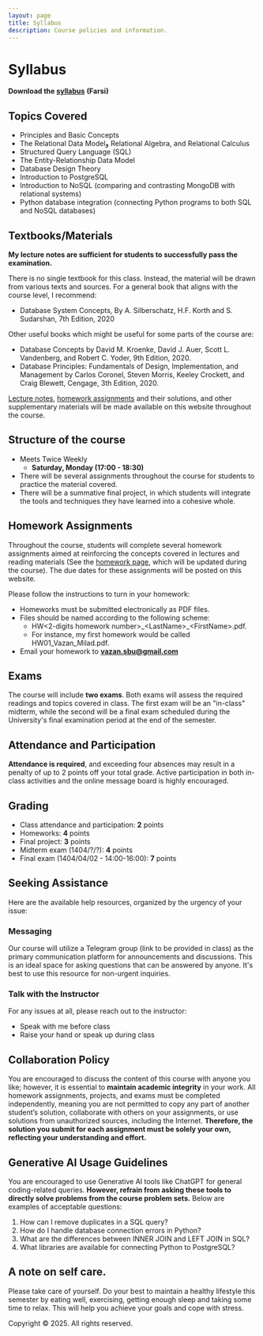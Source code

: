 ```yaml
---
layout: page
title: Syllabus
description: Course policies and information.
---
```


# Syllabus
**Download the [syllabus]()** **(Farsi)** 
## **Topics Covered**
- Principles and Basic Concepts
- The Relational Data Modelو Relational Algebra, and Relational Calculus
- Structured Query Language (SQL) 
- The Entity-Relationship Data Model
- Database Design Theory
- Introduction to PostgreSQL
- Introduction to NoSQL (comparing and contrasting MongoDB with relational systems)
- Python database integration (connecting Python programs to both SQL and NoSQL databases)

## **Textbooks/Materials**
**My lecture notes are sufficient for students to successfully pass the examination.**

There is no single textbook for this class. Instead, the material will be drawn from various texts and sources. For a general book that aligns with the course level, I recommend:
- Database System Concepts, By A. Silberschatz, H.F. Korth and S. Sudarshan, 7th Edition, 2020

Other useful books which might be useful for some parts of the course are:
- Database Concepts by David M. Kroenke, David J. Auer, Scott L. Vandenberg, and Robert C. Yoder, 9th Edition, 2020.
- Database Principles: Fundamentals of Design, Implementation, and Management by Carlos Coronel, Steven Morris, Keeley Crockett, and Craig Blewett, Cengage, 3th Edition, 2020.


[Lecture notes](https://dbsbu.github.io//Notes/), [homework assignments](https://dbsbu.github.io//assignments/) and their solutions, and other supplementary materials will be made available on this website throughout the course. 

## **Structure of the course**
<!-- Meets twice weekly -->
- Meets Twice Weekly
  - **Saturday, Monday (17:00 - 18:30)**
- There will be several assignments throughout the course for students to practice the material covered.
- There will be a summative final project, in which students will integrate the tools and techniques they have learned into a cohesive whole. 

## **Homework Assignments**

Throughout the course, students will complete several homework assignments aimed at reinforcing the concepts covered in lectures and reading materials (See the [homework page](https://dbsbu.github.io//assignments/), which will be updated during the course). The due dates for these assignments will be posted on this website.

Please follow the instructions to turn in your homework:
- Homeworks must be submitted electronically as PDF files.
- Files should be named according to the following scheme:
   - HW<2-digits homework number>\_\<LastName>\_\<FirstName>.pdf.
   - For instance, my first homework would be called HW01_Vazan_Milad.pdf.
- Email your homework to **vazan.sbu@gmail.com**

## **Exams**

The course will include **two exams**. Both exams will assess the required readings and topics covered in class. The first exam will be an "in-class" midterm, while the second will be a final exam scheduled during the University's final examination period at the end of the semester.

## **Attendance and Participation**

**Attendance is required**, and exceeding four absences may result in a penalty of up to 2 points off your total grade. Active participation in both in-class activities and the online message board is highly encouraged.

## **Grading**
- Class attendance and participation: **2** points 
- Homeworks: **4** points
- Final project: **3** points 
- Midterm exam (1404/?/?): **4** points
- Final exam (1404/04/02 - 14:00-16:00): **7** points 


## **Seeking Assistance**

Here are the available help resources, organized by the urgency of your issue:

### **Messaging**
Our course will utilize a Telegram group (link to be provided in class) as the primary communication platform for announcements and discussions. This is an ideal space for asking questions that can be answered by anyone. It's best to use this resource for non-urgent inquiries.

### **Talk with the Instructor**
For any issues at all, please reach out to the instructor:

- Speak with me before class  
- Raise your hand or speak up during class


## **Collaboration Policy**

You are encouraged to discuss the content of this course with anyone you like; however, it is essential to **maintain academic integrity** in your work. All homework assignments, projects, and exams must be completed independently, meaning you are not permitted to copy any part of another student’s solution, collaborate with others on your assignments, or use solutions from unauthorized sources, including the Internet. **Therefore, the solution you submit for each assignment must be solely your own, reflecting your understanding and effort.**

## **Generative AI Usage Guidelines**

You are encouraged to use Generative AI tools like ChatGPT for general coding-related queries. **However, refrain from asking these tools to directly solve problems from the course problem sets.** Below are examples of acceptable questions:
1. How can I remove duplicates in a SQL query?
2. How do I handle database connection errors in Python?
3. What are the differences between INNER JOIN and LEFT JOIN in SQL?
4. What libraries are available for connecting Python to PostgreSQL?

## **A note on self care.** 
Please take care of yourself. Do your best to maintain a healthy lifestyle this semester by eating well, exercising, getting enough sleep and taking some time to relax. This will help you achieve your goals and cope with stress. 

Copyright
© 2025. All rights reserved.
